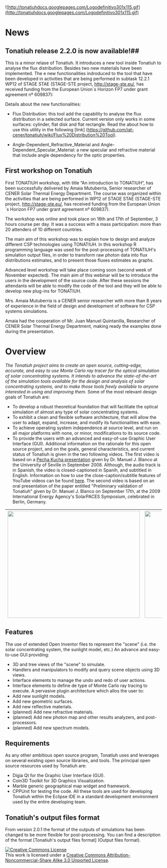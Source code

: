 ![http://tonatiuhdocs.googlepages.com/Logodefinitivo301x115.gif](http://tonatiuhdocs.googlepages.com/Logodefinitivo301x115.gif)
# News #

## Tonatiuh release 2.2.0 is now available!##
This is a minor relase of Tonatiuh. It introduces a new tool inside Tonatiuh to analyse the flux distribution. Besides two new materials have been implemented. The e new functionalities indroduced to the tool that have been developed in activities that are being performed in subtask 12.2.1 WP12 of STAGE STAE (STAGE-STE project, http://stage-ste.eu/, has received funding from the European Union´s Horizon FP7 under grant agreement nº 609837):

Details about the new functionalities:

  * Flux Distribution: this tool add the capability to analyse the flux distribution in a selected surface. Current version only works in some surfaces: cylinder, flat disk and flat rectangle. Read the about how to use this utility in the following  [link] (https://github.com/iat-cener/tonatiuh/wiki/Flux%20Distribution%20Tool).

  * Angle-Dependent_Refractive_Material and Angle-Dependent_Specular_Material: a new specular and refractive material that include angle dependency for the optic properties.


## First workshop on Tonatiuh ##

First TONATIUH workshop, with title “An introduction to TONATIUH”, has been successfully delivered by Amaia Mutuberria, Senior researcher of CENER Solar Thermal Energy Department.
The course was organized within the activities that are being performed in WP12 of STAGE STAE (STAGE-STE project, http://stage-ste.eu/, has received funding from the European Union´s Horizon FP7 under grant agreement nº 609837).

The workshop was online and took place on 16th and 17th of September, 3 hours course per day. It was a success with a mass participation: more than 20 attenders of 10 different countries.

The main aim of this workshop was to explain how to design and analyze different CSP technologies using TONATIUH. In this workshop R programming language was used for the post-processing of TONATIUH's simulation output files, in order to transform raw photon data into flux distributions estimates, and to present those fluxes estimates as graphs.

Advanced level workshop will take place coming soon (second week of November expected). The main aim of this webinar will be to introduce the users in the development of the source code. After these sessions the attendants will be able to modify the code of the tool and they will be able to develop new plug-ins for TONATIUH.

Mrs. Amaia Mutuberria is a CENER senior researcher with more than 8 years of experience in the field of design and development of software for CSP systems simulations.

Amaia had the cooperation of Mr. Juan Manuel Quintanilla, Researcher of CENER Solar Thermal Energy Department, making ready the examples done during the presentation.

# Overview #
_The Tonatiuh project aims to create an open source, cutting-edge, accurate, and easy to use Monte Carlo ray tracer for the optical simulation of solar concentrating systems. It intends to advance the state-of-the-art of the simulation tools available for the design and analysis of solar concentrating systems, and to make those tools freely available to anyone interested in using and improving them._
Some of the most relevant design goals of Tonatiuh are:
  * To develop a robust theoretical foundation that will facilitate the optical simulation of almost any type of solar concentrating systems.
  * To exhibit a clean and flexible software architecture, that will allow the user to adapt, expand, increase, and modify its functionalities with ease.
  * To achieve operating system independence at source level, and run on all major platforms with none, or minor, modifications to its source code.
  * To provide the users with an advanced and easy-of-use Graphic User Interface (GUI).
Additional information on the rationale for this open source project, and on the goals, general characteristics, and current status of Tonatiuh is given in the two following videos. The first video is based on a [Pecha Kucha presentation](http://en.wikipedia.org/wiki/Pecha_Kucha) given by Dr. Manuel J. Blanco at the University of Seville in September 2008. Although, the audio track is in Spanish, the video is closed-captioned in Spanih, and subtitled in English. Information on how to use the close-caption/subtitle features of YouTube videos can be found [here](http://help.youtube.com/support/youtube/bin/answer.py?answer=100078). The second video is based on an oral presentation of the paper entitled "Preliminary validation of Tonatiuh" given by Dr. Manuel J. Blanco on September 17th, at the 2009 International Energy Agency's SolarPACES Symposium, celebrated in Berlin, Germany.

| <a href='http://www.youtube.com/watch?feature=player_embedded&v=90FP79pGM_o' target='_blank'><img src='http://img.youtube.com/vi/90FP79pGM_o/0.jpg' width='425' height=344 /></a> |  <a href='http://www.youtube.com/watch?feature=player_embedded&v=DUCgpTnapew' target='_blank'><img src='http://img.youtube.com/vi/DUCgpTnapew/0.jpg' width='425' height=344 /></a>|
|:----------------------------------------------------------------------------------------------------------------------------------------------------------------------------------|:----------------------------------------------------------------------------------------------------------------------------------------------------------------------------------|

## Features ##
The use of extended Open Inventor files to represent the "scene" (i.e. the solar concentrating system, the sunlight model, etc.)
An advance and easy-to-use GUI providing:
  * 3D and tree views of the "scene" to simulate.
  * Handlers and manipulators to modify and query scene objects using 3D views.
  * Interface elements to manage the undo and redo of user actions.
  * Interface elements to define de type of Monte Carlo ray tracing to execute.
A pervasive plugin architecture which allos the user to:
  * Add new sunlight models.
  * Add new geometric surfaces.
  * Add new reflective materials.
  * (planned) Add new refractive materials.
  * (planned) Add new photon map and other results analyzers, and post-processors.
  * (planned) Add new spectrum models.
## Requirements ##
As any other ambitious open source program, Tonatiuh uses and leverages on several existing open source libraries, and tools. The principal open source resources used by Tonatiuh are:
  * Digia Qt for the Graphic User Interface (GUI).
  * Coin3D Toolkit for 3D Graphics Visualization.
  * Marble generic geographical map widget and framework.
  * CPPUnit for testing the code.
All these tools are used for developing Tonatiuh within the Eclipse IDE in a standard development environment used by the entire developing team.

## Tonatiuh's output files format ##

From version 2.0.1 the format of the outputs of simulations has been changed to be more flexible for post-processing. You can find a description of the format [Tonatiuh's output files format] (Output files format).


<a href='http://creativecommons.org/licenses/by-nc-sa/3.0/'><img src='http://i.creativecommons.org/l/by-nc-sa/3.0/88x31.png' alt='Creative Commons License' /></a><br />This work is licensed under a <a href='http://creativecommons.org/licenses/by-nc-sa/3.0/'>Creative Commons Attribution-Noncommercial-Share Alike 3.0 Unported License</a>.
